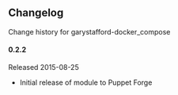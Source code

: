 ## Changelog

Change history for garystafford-docker_compose

#### 0.2.2

Released 2015-08-25

* Initial release of module to Puppet Forge
